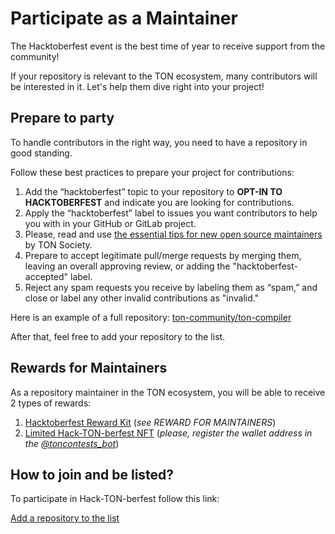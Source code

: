 # Participate as a Maintainer

The Hacktoberfest event is the best time of year to receive support from the community!

If your repository is relevant to the TON ecosystem, many contributors will be interested in it. Let's help them dive right into your project!

## Prepare to party

To handle contributors in the right way, you need to have a repository in good standing.

Follow these best practices to prepare your project for contributions:

1. Add the “hacktoberfest” topic to your repository to **OPT-IN TO HACKTOBERFEST** and indicate you are looking for contributions.
2. Apply the “hacktoberfest” label to issues you want contributors to help you with in your GitHub or GitLab project.
3. Please, read and use [the essential tips for new open source maintainers](https://society.ton.org/essential-tips-for-new-open-source-maintainers) by TON Society.
4. Prepare to accept legitimate pull/merge requests by merging them, leaving an overall approving review, or adding the "hacktoberfest-accepted" label.
5. Reject any spam requests you receive by labeling them as “spam,” and close or label any other invalid contributions as "invalid."

Here is an example of a full repository: [ton-community/ton-compiler](https://github.com/ton-community/ton-compiler)

After that, feel free to add your repository to the list.

## Rewards for Maintainers

As a repository maintainer in the TON ecosystem, you will be able to receive 2 types of rewards:

1. [Hacktoberfest Reward Kit](https://hacktoberfest.com/participation/#maintainers) (_see REWARD FOR MAINTAINERS_)
2. [Limited Hack-TON-berfest NFT](/contribute/hacktoberfest/#what-the-rewards) (_please, register the wallet address in the [@toncontests_bot](https://t.me/toncontests_bot)_)

## How to join and be listed?

To participate in Hack-TON-berfest follow this link:

<span className="DocsMarkdown--button-group-content">
  <a href="https://airtable.com/shrgXIgZdBKKX64NL"
     className="Button Button-is-docs-primary">
    Add a repository to the list
  </a>
</span>